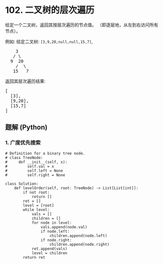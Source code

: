 # 102. 二叉树的层次遍历
给定一个二叉树，返回其按层次遍历的节点值。 （即逐层地，从左到右访问所有节点）。

例如:
给定二叉树: <code>[3,9,20,null,null,15,7]</code>,
<pre>
    3
   / \
  9  20
    /  \
   15   7
</pre>
返回其层次遍历结果:
<pre>
[
  [3],
  [9,20],
  [15,7]
]
</pre>

## 题解 (Python)

### 1. 广度优先搜索
```Python3
# Definition for a binary tree node.
# class TreeNode:
#     def __init__(self, x):
#         self.val = x
#         self.left = None
#         self.right = None

class Solution:
    def levelOrder(self, root: TreeNode) -> List[List[int]]:
        if not root:
            return []
        ret = []
        level = [root]
        while level:
            vals = []
            children = []
            for node in level:
                vals.append(node.val)
                if node.left:
                    children.append(node.left)
                if node.right:
                    children.append(node.right)
            ret.append(vals)
            level = children
        return ret
```
